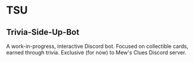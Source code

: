 # TSU
## Trivia-Side-Up-Bot
A work-in-progress, interactive Discord bot. Focused on collectible cards, earned through trivia. Exclusive (for now) to Mew's Clues Discord server.
